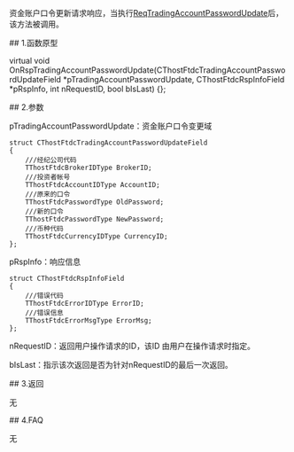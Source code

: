 <p>资金账户口令更新请求响应，当执行<a href="../../CTHOSTFTDCTRADERSPI/REQTRADINGACCOUNTPASSWORDUPDATE/">ReqTradingAccountPasswordUpdate</a>后，该方法被调用。</p>
<span class="anchor" id="d2c5aa80-0571-4592-a9d2-2ca6016e54a5"></span>
## 1.函数原型
<p>virtual void OnRspTradingAccountPasswordUpdate(CThostFtdcTradingAccountPasswordUpdateField *pTradingAccountPasswordUpdate, CThostFtdcRspInfoField *pRspInfo, int nRequestID, bool bIsLast) {};</p>
<span class="anchor" id="7174e2ab-739b-4d4b-9c6e-61051a39dde7"></span>
## 2.参数
<p>pTradingAccountPasswordUpdate：资金账户口令变更域</p>
<pre><code>struct CThostFtdcTradingAccountPasswordUpdateField
{
    ///经纪公司代码
    TThostFtdcBrokerIDType BrokerID;
    ///投资者帐号
    TThostFtdcAccountIDType AccountID;
    ///原来的口令
    TThostFtdcPasswordType OldPassword;
    ///新的口令
    TThostFtdcPasswordType NewPassword;
    ///币种代码
    TThostFtdcCurrencyIDType CurrencyID;
};
</code></pre>
<p>pRspInfo：响应信息</p>
<pre><code>struct CThostFtdcRspInfoField
{
    ///错误代码
    TThostFtdcErrorIDType ErrorID;
    ///错误信息
    TThostFtdcErrorMsgType ErrorMsg;
};
</code></pre>
<p>nRequestID：返回用户操作请求的ID，该ID 由用户在操作请求时指定。</p>
<p>bIsLast：指示该次返回是否为针对nRequestID的最后一次返回。</p>
<span class="anchor" id="b88f0867-49f8-4a54-92a1-fbf5bda8e795"></span>
## 3.返回
<p>无</p>
<span class="anchor" id="b6bb1c36-a247-47e0-b78a-8a4410d53d05"></span>
## 4.FAQ
<p>无</p>
